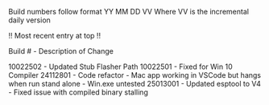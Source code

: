 Build numbers follow format YY MM DD VV Where VV is the incremental daily version

!! Most recent entry at top !!

Build #         - Description of Change

10022502        - Updated Stub Flasher Path
10022501        - Fixed for Win 10 Compiler
24112801        - Code refactor
                - Mac app working in VSCode but hangs when run stand alone
                - Win.exe untested
25013001        - Updated esptool to V4
                - Fixed issue with compiled binary stalling